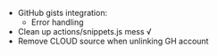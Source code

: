* GitHub gists integration:
  * Error handling
* Clean up actions/snippets.js mess √
* Remove CLOUD source when unlinking GH account
